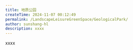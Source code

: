 ```yaml
---
title: 地质公园
createTime: 2024-11-07 00:12:49
permalink: /LandscapeLeisureGreenSpace/GeologicalPark/
author: sunshang-hl
description: xxxx
---
```


xxxx